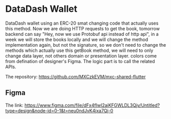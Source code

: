 # DataDash Wallet

DataDash wallet using an ERC-20 smat changing code that actually uses this method. Now we are doing HTTP requests to get the book, tomorrow backend can say "Hey, now we use Protobuf api instead of http api", in a week we will store the books locally and we will change the method implementation again, but not the signature, so we don't need to change the methods which actually use this getBook method, we will need to only change data layer, not others domain or presentation layer.
colors come from defination of designer's Figma. The logic part is to call the related APIs.

The repository: https://github.com/MXCzkEVM/mxc-shared-flutter

## Figma

The link: https://www.figma.com/file/dFx4fIwI2aiKFGWLDL3Qjv/Untitled?type=design&node-id=0-1&t=neu0ndJvK4jxa7Qj-0
